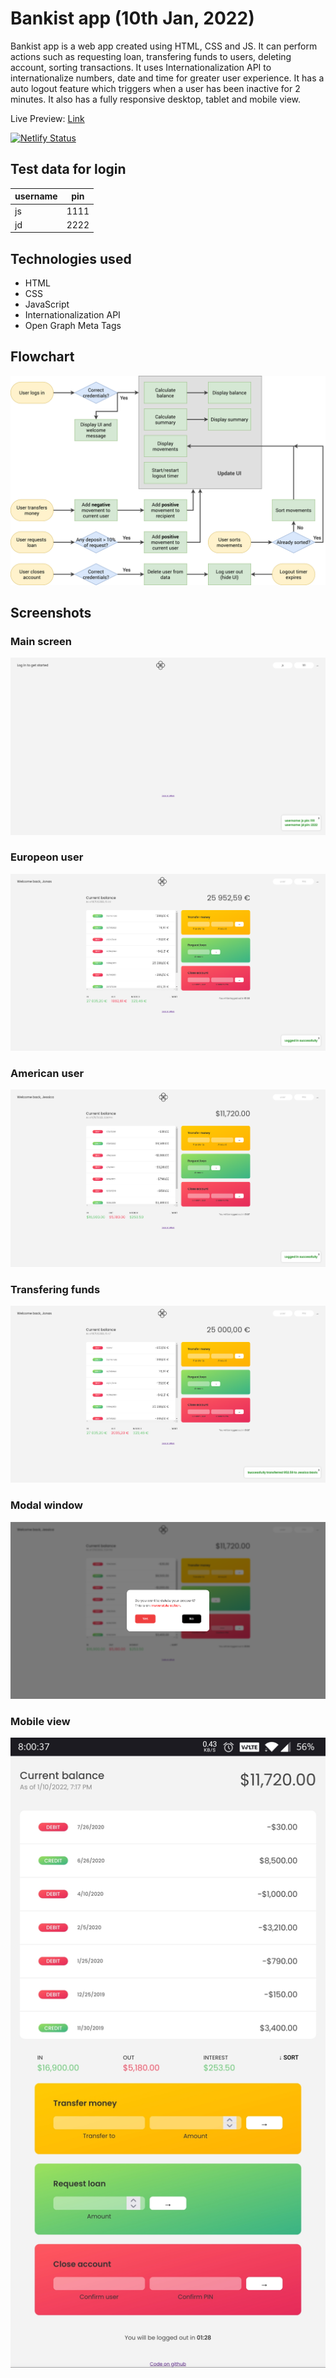 # Bankist app (10th Jan, 2022)

Bankist app is a web app created using HTML, CSS and JS. It can perform actions such as requesting loan, transfering funds to users, deleting account, sorting transactions. It uses Internationalization API to internationalize numbers, date and time for greater user experience. It has a auto logout feature which triggers when a user has been inactive for 2 minutes. It also has a fully responsive desktop, tablet and mobile view.

Live Preview: [Link](https://bankist.darshanvaishya.xyz)

[![Netlify Status](https://api.netlify.com/api/v1/badges/20f05263-80a8-4448-bdec-37441e948a25/deploy-status)](https://app.netlify.com/sites/suspicious-knuth-ed7f46/deploys)

## Test data for login

| username | pin  |
| -------- | ---- |
| js       | 1111 |
| jd       | 2222 |

## Technologies used

- HTML
- CSS
- JavaScript
- Internationalization API
- Open Graph Meta Tags

## Flowchart

![Flowchart](./static/img/Bankist-flowchart.png "Flowchart")

## Screenshots

### Main screen

![main](./static/img/screenshots/main.png)

### Europeon user

![user1](./static/img/screenshots/user1.png)

### American user

![user2](./static/img/screenshots/user2.png)

### Transfering funds

![transfer](./static/img/screenshots/transfer.png)

### Modal window

![modal](./static/img/screenshots/modal.png)

### Mobile view

![mobile](./static/img/screenshots/mobile.jpg)
